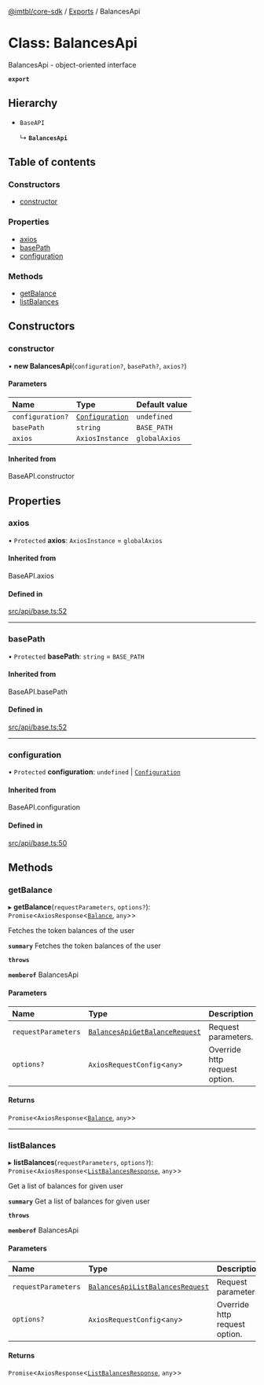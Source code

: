 [@imtbl/core-sdk](../README.md) / [Exports](../modules.md) / BalancesApi

# Class: BalancesApi

BalancesApi - object-oriented interface

**`export`** 

## Hierarchy

- `BaseAPI`

  ↳ **`BalancesApi`**

## Table of contents

### Constructors

- [constructor](BalancesApi.md#constructor)

### Properties

- [axios](BalancesApi.md#axios)
- [basePath](BalancesApi.md#basepath)
- [configuration](BalancesApi.md#configuration)

### Methods

- [getBalance](BalancesApi.md#getbalance)
- [listBalances](BalancesApi.md#listbalances)

## Constructors

### constructor

• **new BalancesApi**(`configuration?`, `basePath?`, `axios?`)

#### Parameters

| Name | Type | Default value |
| :------ | :------ | :------ |
| `configuration?` | [`Configuration`](Configuration.md) | `undefined` |
| `basePath` | `string` | `BASE_PATH` |
| `axios` | `AxiosInstance` | `globalAxios` |

#### Inherited from

BaseAPI.constructor

## Properties

### axios

• `Protected` **axios**: `AxiosInstance` = `globalAxios`

#### Inherited from

BaseAPI.axios

#### Defined in

[src/api/base.ts:52](https://github.com/immutable/imx-core-sdk/blob/7204457/src/api/base.ts#L52)

___

### basePath

• `Protected` **basePath**: `string` = `BASE_PATH`

#### Inherited from

BaseAPI.basePath

#### Defined in

[src/api/base.ts:52](https://github.com/immutable/imx-core-sdk/blob/7204457/src/api/base.ts#L52)

___

### configuration

• `Protected` **configuration**: `undefined` \| [`Configuration`](Configuration.md)

#### Inherited from

BaseAPI.configuration

#### Defined in

[src/api/base.ts:50](https://github.com/immutable/imx-core-sdk/blob/7204457/src/api/base.ts#L50)

## Methods

### getBalance

▸ **getBalance**(`requestParameters`, `options?`): `Promise`<`AxiosResponse`<[`Balance`](../interfaces/Balance.md), `any`\>\>

Fetches the token balances of the user

**`summary`** Fetches the token balances of the user

**`throws`** 

**`memberof`** BalancesApi

#### Parameters

| Name | Type | Description |
| :------ | :------ | :------ |
| `requestParameters` | [`BalancesApiGetBalanceRequest`](../interfaces/BalancesApiGetBalanceRequest.md) | Request parameters. |
| `options?` | `AxiosRequestConfig`<`any`\> | Override http request option. |

#### Returns

`Promise`<`AxiosResponse`<[`Balance`](../interfaces/Balance.md), `any`\>\>

___

### listBalances

▸ **listBalances**(`requestParameters`, `options?`): `Promise`<`AxiosResponse`<[`ListBalancesResponse`](../interfaces/ListBalancesResponse.md), `any`\>\>

Get a list of balances for given user

**`summary`** Get a list of balances for given user

**`throws`** 

**`memberof`** BalancesApi

#### Parameters

| Name | Type | Description |
| :------ | :------ | :------ |
| `requestParameters` | [`BalancesApiListBalancesRequest`](../interfaces/BalancesApiListBalancesRequest.md) | Request parameters. |
| `options?` | `AxiosRequestConfig`<`any`\> | Override http request option. |

#### Returns

`Promise`<`AxiosResponse`<[`ListBalancesResponse`](../interfaces/ListBalancesResponse.md), `any`\>\>
